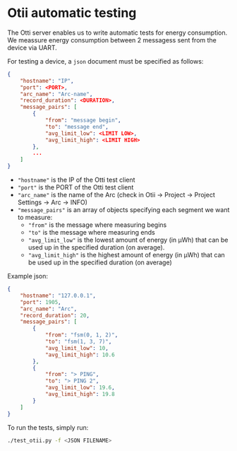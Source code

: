 # Otii automatic testing

The Otti server enables us to write automatic tests for energy consumption.
We meassure energy consumption between 2 messagess sent from the device via UART.

For testing a device, a `json` document must be specified as follows:

```json
{
    "hostname": "IP",
    "port": <PORT>,
    "arc_name": "Arc-name",
    "record_duration": <DURATION>,
    "message_pairs": [
        {
            "from": "message begin",
            "to": "message end",
            "avg_limit_low": <LIMIT LOW>,
            "avg_limit_high": <LIMIT HIGH>
        },
        ...
    ]
}
```

- `"hostname"` is the IP of the Otti test client
- `"port"` is the PORT of the Otti test client
- `"arc_name"` is the name of the Arc (check in Otii -> Project -> Project Settings -> Arc -> INFO)
- `"message_pairs"` is an array of objects specifying each segment we want to measure:
  - `"from"` is the message where measuring begins
  - `"to"` is the message where measuring ends
  - `"avg_limit_low"` is the lowest amount of energy (in μWh) that can be used up in the specified duration (on average).
  - `"avg_limit_high"` is the highest amount of energy (in μWh) that can be used up in the specified duration (on average)

Example json:

```json
{
    "hostname": "127.0.0.1",
    "port": 1905,
    "arc_name": "Arc",
    "record_duration": 20,
    "message_pairs": [
        {
            "from": "fsm(0, 1, 2)",
            "to": "fsm(1, 3, 7)",
            "avg_limit_low": 10,
            "avg_limit_high": 10.6
        },
        {
            "from": "> PING",
            "to": "> PING 2",
            "avg_limit_low": 19.6,
            "avg_limit_high": 19.8
        }
    ]
}
```

To run the tests, simply run:

```bash
./test_otii.py -f <JSON FILENAME>
```
